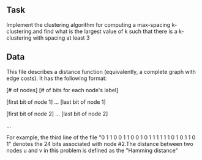 ## Task

Implement the clustering algorithm for computing a max-spacing k-clustering.and find what is the largest value of k such that there is a k-clustering with spacing at least 3

## Data

This file describes a distance function (equivalently, a complete graph with edge costs). It has the following format:


[# of nodes] [# of bits for each node's label]

[first bit of node 1] ... [last bit of node 1]

[first bit of node 2] ... [last bit of node 2]

...

For example, the third line of the file "0 1 1 0 0 1 1 0 0 1 0 1 1 1 1 1 1 0 1 0 1 1 0 1" denotes the 24 bits associated with node #2.The distance between two nodes u and v in this problem is defined as the "Hamming distance"